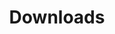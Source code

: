 ---
title: Downloads
taxonomy:
    category: docs
child_type: docs
downloads:
  include_all: true
  info:
    -
      file: model_demo_v1.2.json
      enabled: true
      name: null
      featured: false
      download_name: null
      access: null
      version: 1.2
---